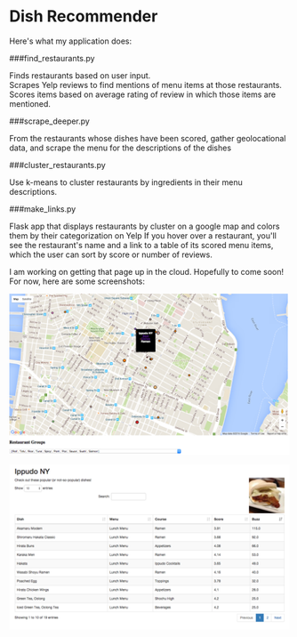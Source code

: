 # Dish Recommender

Here's what my application does:

###find_restaurants.py

Finds restaurants based on user input.  
Scrapes Yelp reviews to find mentions of menu items at those restaurants. 
Scores items based on average rating of review in which those items are mentioned.

###scrape_deeper.py

From the restaurants whose dishes have been scored, gather geolocational data, and scrape the menu for
the descriptions of the dishes

###cluster_restaurants.py

Use k-means to cluster restaurants by ingredients in their menu descriptions.


###make_links.py

Flask app that displays restaurants by cluster on a google map and colors them by their categorization on Yelp
If you hover over a restaurant, you'll see the restaurant's name and a link to a table of its scored menu items, 
which the user can sort by score or number of reviews.  

I am working on getting that page up in the cloud.  Hopefully to come soon!
For now, here are some screenshots:

![Display Restaurants](/images/DisplayingClusters.png)

![Dish Scores](/images/DispalyingDishes.png)

